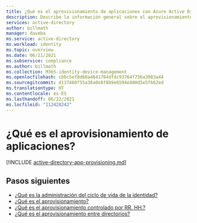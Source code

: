 ```yaml
---
title: ¿Qué es el aprovisionamiento de aplicaciones con Azure Active Directory? | Microsoft Docs
description: Describe la información general sobre el aprovisionamiento de aplicaciones.
services: active-directory
author: billmath
manager: daveba
ms.service: active-directory
ms.workload: identity
ms.topic: overview
ms.date: 06/21/2021
ms.subservice: compliance
ms.author: billmath
ms.collection: M365-identity-device-management
ms.openlocfilehash: cbbc5ef8d68a4641764dfdc93764f756a3083a44
ms.sourcegitcommit: d137460f55a38a0e8f8b9e6594e480d5e5f662ed
ms.translationtype: HT
ms.contentlocale: es-ES
ms.lasthandoff: 06/22/2021
ms.locfileid: "112428242"
---
```

# <a name="what-is-app-provisioning"></a>¿Qué es el aprovisionamiento de aplicaciones?

[!INCLUDE [active-directory-app-provisioning.md](../../../includes/active-directory-app-provisioning.md)]


## <a name="next-steps"></a>Pasos siguientes 

- [¿Qué es la administración del ciclo de vida de la identidad?](what-is-identity-lifecycle-management.md)
- [¿Qué es el aprovisionamiento?](what-is-provisioning.md)
- [¿Qué es el aprovisionamiento controlado por RR. HH.?](what-is-hr-driven-provisioning.md)
- [¿Qué es el aprovisionamiento entre directorios?](what-is-inter-directory-provisioning.md)